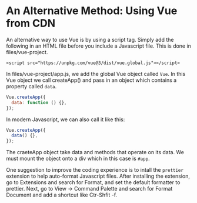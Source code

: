 # An Alternative Method: Using Vue from CDN

An alternative way to use Vue is by using a script tag. Simply add the following in an HTML file before you include a Javascript file. This is done in files/vue-project.

```
<script src="https://unpkg.com/vue@3/dist/vue.global.js"></script>
```

In files/vue-project/app.js, we add the global Vue object called `Vue`. In this Vue object we call createApp() and pass in an object which contains a property called `data`.

```javascript
Vue.createApp({
  data: function () {},
});
```

In modern Javascript, we can also call it like this:

```javascript
Vue.createApp({
  data() {},
});
```

The craeteApp object take data and methods that operate on its data. We must mount the object onto a div which in this case is `#app`.

One suggestion to improve the coding experience is to intall the `prettier` extension to help auto-format Javascript files. After installing the extension, go to Extensions and search for Format, and set the default formatter to prettier. Next, go to View -> Command Palette and search for Format Document and add a shortcut like Ctr-Shfit -f.
